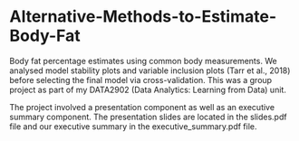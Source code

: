 # Alternative-Methods-to-Estimate-Body-Fat
Body fat percentage estimates using common body measurements. We analysed model stability plots and variable inclusion plots (Tarr et al., 2018) before selecting the final model via cross-validation. This was a group project as part of my DATA2902 (Data Analytics: Learning from Data) unit.

The project involved a presentation component as well as an executive summary component. The presentation slides are located in the slides.pdf file and our executive summary in the executive_summary.pdf file.

